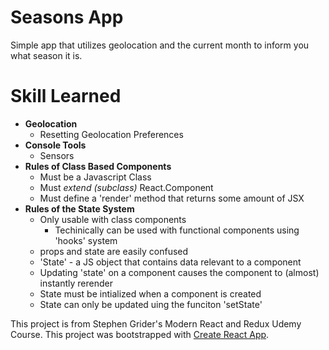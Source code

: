 # Seasons App
Simple app that utilizes geolocation and the current month to inform you what season it is.

# Skill Learned
- **Geolocation**
    - Resetting Geolocation Preferences
- **Console Tools**
    - Sensors
- **Rules of Class Based Components**
    - Must be a Javascript Class
    - Must *extend (subclass)* React.Component
    - Must define a 'render' method that returns some amount of JSX
- **Rules of the State System**
    - Only usable with class components
      - Techinically can be used with functional components using 'hooks' system
    - props and state are easily confused
    - 'State' - a JS object that contains data relevant to a component
    - Updating 'state' on a component causes the component to (almost) instantly rerender
    - State must be intialized when a component is created
    - State can only be updated uing the funciton 'setState'

This project is from Stephen Grider's Modern React and Redux Udemy Course.
This project was bootstrapped with [Create React App](https://github.com/facebook/create-react-app).
